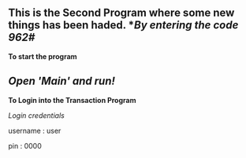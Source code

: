 **This is the Second Program where some new things has been haded.**
**By entering the code *962#**
----------

**To start the program**

*Open 'Main' and run!*
----------



**To Login into the Transaction Program**


*Login credentials*

username : user

pin : 0000





